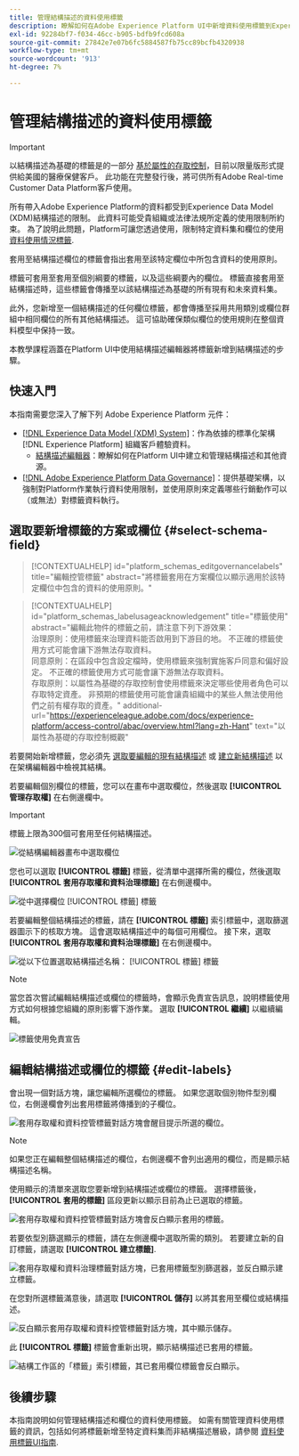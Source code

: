 ```yaml
---
title: 管理結構描述的資料使用標籤
description: 瞭解如何在Adobe Experience Platform UI中新增資料使用標籤到Experience Data Model (XDM)結構描述欄位。
exl-id: 92284bf7-f034-46cc-b905-bdfb9fcd608a
source-git-commit: 27842e7e07b6fc5884587fb75cc89bcfb4320938
workflow-type: tm+mt
source-wordcount: '913'
ht-degree: 7%

---
```


# 管理結構描述的資料使用標籤

>[!IMPORTANT]
>
>以結構描述為基礎的標籤是的一部分 [基於屬性的存取控制](../../access-control/abac/overview.md)，目前以限量版形式提供給美國的醫療保健客戶。 此功能在完整發行後，將可供所有Adobe Real-time Customer Data Platform客戶使用。

所有帶入Adobe Experience Platform的資料都受到Experience Data Model (XDM)結構描述的限制。 此資料可能受貴組織或法律法規所定義的使用限制所約束。 為了說明此問題，Platform可讓您透過使用，限制特定資料集和欄位的使用 [資料使用情況標籤](../../data-governance/labels/overview.md).

套用至結構描述欄位的標籤會指出套用至該特定欄位中所包含資料的使用原則。

標籤可套用至套用至個別綱要的標籤，以及這些綱要內的欄位。 標籤直接套用至結構描述時，這些標籤會傳播至以該結構描述為基礎的所有現有和未來資料集。

此外，您新增至一個結構描述的任何欄位標籤，都會傳播至採用共用類別或欄位群組中相同欄位的所有其他結構描述。 這可協助確保類似欄位的使用規則在整個資料模型中保持一致。

本教學課程涵蓋在Platform UI中使用結構描述編輯器將標籤新增到結構描述的步驟。

## 快速入門

本指南需要您深入了解下列 Adobe Experience Platform 元件：

* [[!DNL Experience Data Model (XDM) System]](../home.md)：作為依據的標準化架構 [!DNL Experience Platform] 組織客戶體驗資料。
   * [結構描述編輯器](../ui/overview.md)：瞭解如何在Platform UI中建立和管理結構描述和其他資源。
* [[!DNL Adobe Experience Platform Data Governance]](../../data-governance/home.md)：提供基礎架構，以強制對Platform作業執行資料使用限制，並使用原則來定義哪些行銷動作可以（或無法）對標籤資料執行。

## 選取要新增標籤的方案或欄位 {#select-schema-field}

>[!CONTEXTUALHELP]
>id="platform_schemas_editgovernancelabels"
>title="編輯控管標籤"
>abstract="將標籤套用在方案欄位以顯示適用於該特定欄位中包含的資料的使用原則。"

>[!CONTEXTUALHELP]
>id="platform_schemas_labelusageacknowledgement"
>title="標籤使用"
>abstract="編輯此物件的標籤之前，請注意下列下游效果：<br>治理原則：使用標籤來治理資料能否啟用到下游目的地。 不正確的標籤使用方式可能會讓下游無法存取資料。<br>同意原則：在區段中包含設定檔時，使用標籤來強制實施客戶同意和偏好設定。 不正確的標籤使用方式可能會讓下游無法存取資料。<br>存取原則：以屬性為基礎的存取控制會使用標籤來決定哪些使用者角色可以存取特定資產。 非預期的標籤使用可能會讓貴組織中的某些人無法使用他們之前有權存取的資產。"
>additional-url="https://experienceleague.adobe.com/docs/experience-platform/access-control/abac/overview.html?lang=zh-Hant" text="以屬性為基礎的存取控制概觀"

若要開始新增標籤，您必須先 [選取要編輯的現有結構描述](../ui/resources/schemas.md#edit) 或 [建立新結構描述](../ui/resources/schemas.md#create) 以在架構編輯器中檢視其結構。

若要編輯個別欄位的標籤，您可以在畫布中選取欄位，然後選取 **[!UICONTROL 管理存取權]** 在右側邊欄中。

>[!IMPORTANT]
>
>標籤上限為300個可套用至任何結構描述。

![從結構編輯器畫布中選取欄位](../images/tutorials/labels/manage-access.png)

您也可以選取 **[!UICONTROL 標籤]** 標籤，從清單中選擇所需的欄位，然後選取 **[!UICONTROL 套用存取權和資料治理標籤]** 在右側邊欄中。

![從中選擇欄位 [!UICONTROL 標籤] 標籤](../images/tutorials/labels/select-field-on-labels-tab.png)

若要編輯整個結構描述的標籤，請在 **[!UICONTROL 標籤]** 索引標籤中，選取篩選器圖示下的核取方塊。 這會選取結構描述中的每個可用欄位。 接下來，選取 **[!UICONTROL 套用存取權和資料治理標籤]** 在右側邊欄中。

![從以下位置選取結構描述名稱： [!UICONTROL 標籤] 標籤](../images/tutorials/labels/select-schema-on-labels-tab.png)

>[!NOTE]
>
>當您首次嘗試編輯結構描述或欄位的標籤時，會顯示免責宣告訊息，說明標籤使用方式如何根據您組織的原則影響下游作業。 選取 **[!UICONTROL 繼續]** 以繼續編輯。
>
>![標籤使用免責宣告](../images/tutorials/labels/disclaimer.png)

## 編輯結構描述或欄位的標籤 {#edit-labels}

會出現一個對話方塊，讓您編輯所選欄位的標籤。 如果您選取個別物件型別欄位，右側邊欄會列出套用標籤將傳播到的子欄位。

![套用存取權和資料控管標籤對話方塊會醒目提示所選的欄位。](../images/tutorials/labels/edit-labels.png)

>[!NOTE]
>
>如果您正在編輯整個結構描述的欄位，右側邊欄不會列出適用的欄位，而是顯示結構描述名稱。

使用顯示的清單來選取您要新增到結構描述或欄位的標籤。 選擇標籤後， **[!UICONTROL 套用的標籤]** 區段更新以顯示目前為止已選取的標籤。

![套用存取權和資料控管標籤對話方塊會反白顯示套用的標籤。](../images/tutorials/labels/applied-labels.png)

若要依型別篩選顯示的標籤，請在左側邊欄中選取所需的類別。 若要建立新的自訂標籤，請選取 **[!UICONTROL 建立標籤]**.

![套用存取權和資料治理標籤對話方塊，已套用標籤型別篩選器，並反白顯示建立標籤。](../images/tutorials/labels/filter-and-create-custom.png)

在您對所選標籤滿意後，請選取 **[!UICONTROL 儲存]** 以將其套用至欄位或結構描述。

![反白顯示套用存取權和資料控管標籤對話方塊，其中顯示儲存。](../images/tutorials/labels/save-labels.png)

此 **[!UICONTROL 標籤]** 標籤會重新出現，顯示結構描述已套用的標籤。

![結構工作區的「標籤」索引標籤，其已套用欄位標籤會反白顯示。](../images/tutorials/labels/field-labels-added.png)

## 後續步驟

本指南說明如何管理結構描述和欄位的資料使用標籤。 如需有關管理資料使用標籤的資訊，包括如何將標籤新增至特定資料集而非結構描述層級，請參閱 [資料使用標籤UI指南](../../data-governance/labels/user-guide.md).
